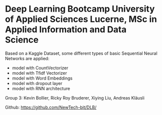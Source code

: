 # Deep Learning Bootcamp University of Applied Sciences Lucerne, MSc in Applied Information and Data Science
Based on a Kaggle Dataset, some different types of basic Sequential Neural Networks are applied:
- model with CountVectorizer
- model with Tfidf Vectorizer
- model with Word Embeddings
- model with dropout layer
- model with RNN architecture

Group 3:
Kevin Bollier, 
Ricky Roy Bruderer, 
Xiying Liu, 
Andreas Kläusli

Github: https://github.com/NewTech-bit/DLB/
 
